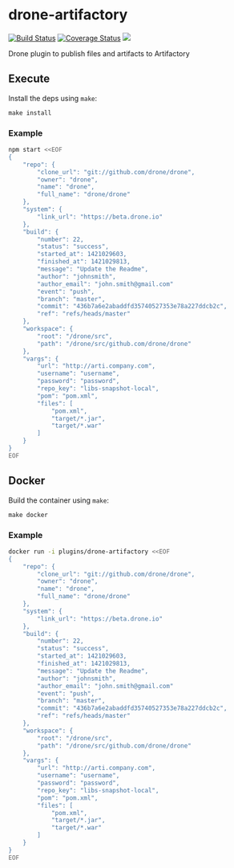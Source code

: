 # drone-artifactory

[![Build Status](http://beta.drone.io/api/badges/drone-plugins/drone-artifactory/status.svg)](http://beta.drone.io/drone-plugins/drone-artifactory)
[![Coverage Status](https://aircover.co/badges/drone-plugins/drone-artifactory/coverage.svg)](https://aircover.co/drone-plugins/drone-artifactory)
[![](https://badge.imagelayers.io/plugins/drone-artifactory:latest.svg)](https://imagelayers.io/?images=plugins/drone-artifactory:latest 'Get your own badge on imagelayers.io')

Drone plugin to publish files and artifacts to Artifactory

## Execute

Install the deps using `make`:

```
make install
```

### Example

```sh
npm start <<EOF
{
    "repo": {
        "clone_url": "git://github.com/drone/drone",
        "owner": "drone",
        "name": "drone",
        "full_name": "drone/drone"
    },
    "system": {
        "link_url": "https://beta.drone.io"
    },
    "build": {
        "number": 22,
        "status": "success",
        "started_at": 1421029603,
        "finished_at": 1421029813,
        "message": "Update the Readme",
        "author": "johnsmith",
        "author_email": "john.smith@gmail.com"
        "event": "push",
        "branch": "master",
        "commit": "436b7a6e2abaddfd35740527353e78a227ddcb2c",
        "ref": "refs/heads/master"
    },
    "workspace": {
        "root": "/drone/src",
        "path": "/drone/src/github.com/drone/drone"
    },
    "vargs": {
        "url": "http://arti.company.com",
        "username": "username",
        "password": "password",
        "repo_key": "libs-snapshot-local",
        "pom": "pom.xml",
        "files": [
            "pom.xml",
            "target/*.jar",
            "target/*.war"
        ]
    }
}
EOF
```

## Docker

Build the container using `make`:

```
make docker
```

### Example

```sh
docker run -i plugins/drone-artifactory <<EOF
{
    "repo": {
        "clone_url": "git://github.com/drone/drone",
        "owner": "drone",
        "name": "drone",
        "full_name": "drone/drone"
    },
    "system": {
        "link_url": "https://beta.drone.io"
    },
    "build": {
        "number": 22,
        "status": "success",
        "started_at": 1421029603,
        "finished_at": 1421029813,
        "message": "Update the Readme",
        "author": "johnsmith",
        "author_email": "john.smith@gmail.com"
        "event": "push",
        "branch": "master",
        "commit": "436b7a6e2abaddfd35740527353e78a227ddcb2c",
        "ref": "refs/heads/master"
    },
    "workspace": {
        "root": "/drone/src",
        "path": "/drone/src/github.com/drone/drone"
    },
    "vargs": {
        "url": "http://arti.company.com",
        "username": "username",
        "password": "password",
        "repo_key": "libs-snapshot-local",
        "pom": "pom.xml",
        "files": [
            "pom.xml",
            "target/*.jar",
            "target/*.war"
        ]
    }
}
EOF
```
